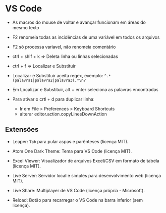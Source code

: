 # VS Code

- As macros do mouse de voltar e avançar funcionam em áreas do mesmo texto

- F2 renomeia todas as incidências de uma variável em todos os arquivos

- F2 só processa variavel, não renomeia comentário

- ctrl + shif + k => Deleta linha ou linhas selecionadas

- ctrl + f => Localizar e Substituir

- Localizar e Substituir aceita regex, exemplo: `^.*(palavra1|palavra2|palavra3).*\n?`

- Em Localizar e Substituir, alt + enter seleciona as palavras encontradas

- Para ativar o crtl + d para duplicar linha:
    - Ir em File > Preferences > Keyboard Shortcuts
    - alterar editor.action.copyLinesDownAction


## Extensões

- Leaper: `Tab` para pular aspas e parênteses (licença MIT).

- Atom One Dark Theme: Tema para VS Code (licença MIT).

- Excel Viewer: Visualizador de arquivos Excel/CSV em formato de tabela (licença MIT).

- Live Server: Servidor local e simples para desenvolvimento web (licença MIT).

- Live Share: Multiplayer de VS Code (licença própria - Microsoft).

- Reload: Botão para recarregar o VS Code na barra inferior (sem licença).